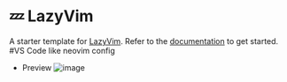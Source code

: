 # 💤 LazyVim

A starter template for [LazyVim](https://github.com/LazyVim/LazyVim).
Refer to the [documentation](https://lazyvim.github.io/installation) to get started.
#VS Code like neovim config
- Preview
![image](https://github.com/cStralpt/lazyvim-starter/assets/95400822/d783ba05-8d2d-4ad3-90d9-2fe50c1d4e1f)

